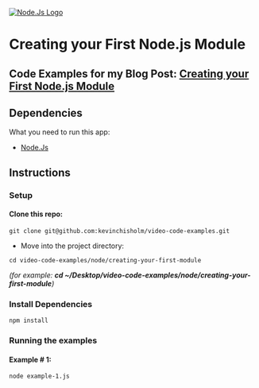 [![Node.Js Logo](https://sub1.kevinchisholm.com/blog/images/node-js-logo-200.png)](https://blog.kevinchisholm.com/javascript/node-js/creating-first-module/)

# Creating your First Node.js Module

## Code Examples for my Blog Post: [Creating your First Node.js Module](https://blog.kevinchisholm.com/javascript/node-js/creating-first-module/)

## Dependencies

What you need to run this app:

* [Node.Js](https://nodejs.org)

## Instructions

### Setup

#### Clone this repo:

````
git clone git@github.com:kevinchisholm/video-code-examples.git
````

* Move into the project directory:

```
cd video-code-examples/node/creating-your-first-module
```
_(for example: **cd ~/Desktop/video-code-examples/node/creating-your-first-module**)_

### Install Dependencies

```
npm install
```

### Running the examples

#### Example # 1:

```
node example-1.js
```

